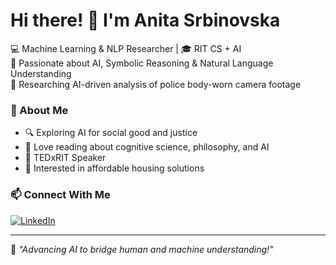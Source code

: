 # Hi there! 👋 I'm Anita Srbinovska

💻 Machine Learning & NLP Researcher | 🎓 RIT CS + AI  
🔬 Passionate about AI, Symbolic Reasoning & Natural Language Understanding  
📜 Researching AI-driven analysis of police body-worn camera footage  

### 🌟 About Me
- 🔍 Exploring AI for social good and justice
- 📖 Love reading about cognitive science, philosophy, and AI
- 🎤 TEDxRIT Speaker
- 🏡 Interested in affordable housing solutions

### 📫 Connect With Me
[![LinkedIn]([https://img.shields.io/badge/LinkedIn-0A66C2?style=flat&logo=linkedin&logoColor=white)](https://www.linkedin.com/in/your-profile/](https://www.linkedin.com/in/anita-srbinovska-a24836249/))

---

🚀 *"Advancing AI to bridge human and machine understanding!"*
